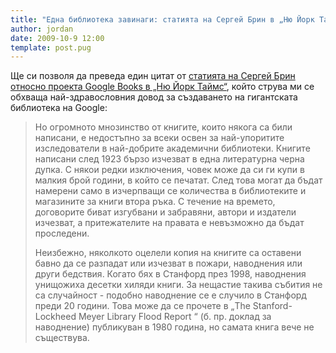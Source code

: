 ```yaml
---
title: "Една библиотека завинаги: статията на Сергей Брин в „Ню Йорк Таймс“ за Google Books"
author: jordan
date: 2009-10-9 12:00
template: post.pug
---
```


Ще си позволя да преведа един цитат от [статията на Сергей Брин относно
проекта Google Books в „Ню Йорк
Таймс“](http://www.nytimes.com/2009/10/09/opinion/09brin.html?ref=opinion),
който струва ми се обхваща най-здравословния довод за създаването на
гигантската библиотека на Google:

> Но огромното мнозинство от книгите, които някога са били написани, е
> недостъпно за всеки освен за най-упоритите изследователи в най-добрите
> академични библиотеки. Книгите написани след 1923 бързо изчезват в
> една литературна черна дупка. С някои редки изключения, човек може да
> си ги купи в малкия брой години, в който се печатат. След това могат
> да бъдат намерени само в изчерпващи се количества в библиотеките и
> магазините за книги втора ръка. С течение на времето, договорите биват
> изгубвани и забравяни, автори и издатели изчезват, а притежателите на
> правата е невъзможно да бъдат проследени.
>
> Неизбежно, няколкото оцелели копия на книгите са оставени бавно да се
> разпадат или изчезват в пожари, наводнения или други бедствия. Когато
> бях в Станфорд през 1998, наводнения унищожиха десетки хиляди
> книги. За нещастие такива събития не са случайност - подобно
> наводнение се е случило в Станфорд преди 20 години. Това може да се
> прочете в „The Stanford-Lockheed Meyer Library Flood Report “ (б. пр.
> доклад за наводнение) публикуван в 1980 година, но самата книга вече
> не съществува.
